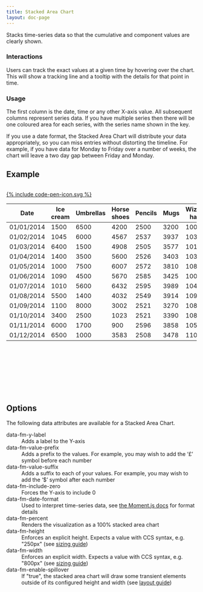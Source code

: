 ```yaml
---
title: Stacked Area Chart
layout: doc-page
---
```


<a id="stacked-area-description"></a>

Stacks time-series data so that the cumulative and component values are clearly shown.

### Interactions

Users can track the exact values at a given time by hovering over the chart. This will show a tracking line and a tooltip with the details for that point in time.

### Usage

The first column is the date, time or any other X-axis value. All subsequent columns represent series data. If you have multiple series then there will be one coloured area for each series, with the series name shown in the key.
 
<span class="tip">If you use a date format, the Stacked Area Chart will distribute your data appropriately, so you can miss entries without distorting the timeline. For example, if you have data for Monday to Friday over a number of weeks, the chart will leave a two day gap between Friday and Monday.</span>

## Example

<pre class="line-numbers" data-src="code-examples/stacked-area-documentation.html"></pre>
<a href="http://codepen.io/Factmint/pen/VYMKrP" class="codepen-button">
	{% include code-pen-icon.svg %}
</a>

<div id="demo" class="documentation-example-container" style="min-height: 500px; width: 100%;">
<table class="fm-stacked-area" data-fm-y-label="Sales" data-fm-date-format="DD/MM/YYYY" data-fm-value-prefix="£">
	<thead>
		<tr>
			<th>Date</th><th>Ice cream</th><th>Umbrellas</th><th>Horse shoes</th><th>Pencils</th><th>Mugs</th><th>Wizard hats</th><th>Light bulbs</th><th>Fire extinguishers</th><th>Wheelbarrows</th>
		</tr>
	</thead>
	<tbody>
		<tr>
			<td>01/01/2014</td><td>1500</td><td>6500</td><td>4200</td><td>2500</td><td>3200</td><td>100</td><td>300</td><td>200</td><td>400</td>
		</tr><tr>
			<td>01/02/2014</td><td>1045</td><td>6000</td><td>4567</td><td>2537</td><td>3937</td><td>103</td><td>347</td><td>240</td><td>200</td>
		</tr><tr>
			<td>01/03/2014</td><td>6400</td><td>1500</td><td>4908</td><td>2505</td><td>3577</td><td>101</td><td>328</td><td>301</td><td>670</td>
		</tr><tr>
			<td>01/04/2014</td><td>1400</td><td>3500</td><td>5600</td><td>2526</td><td>3403</td><td>103</td><td>327</td><td>340</td><td>700</td>
		</tr><tr>
			<td>01/05/2014</td><td>1000</td><td>7500</td><td>6007</td><td>2572</td><td>3810</td><td>108</td><td>335</td><td>1040</td><td>780</td>
		</tr><tr>
			<td>01/06/2014</td><td>1090</td><td>4500</td><td>5670</td><td>2585</td><td>3425</td><td>100</td><td>361</td><td>2708</td><td>900</td>
		</tr><tr>
			<td>01/07/2014</td><td>1010</td><td>5600</td><td>6432</td><td>2595</td><td>3989</td><td>104</td><td>384</td><td>3500</td><td>1400</td>
		</tr><tr>
			<td>01/08/2014</td><td>5500</td><td>1400</td><td>4032</td><td>2549</td><td>3914</td><td>109</td><td>386</td><td>3100</td><td>1300</td>
		</tr><tr>
			<td>01/09/2014</td><td>1100</td><td>8000</td><td>3002</td><td>2521</td><td>3270</td><td>108</td><td>396</td><td>2503</td><td>1215</td>
		</tr><tr>
			<td>01/10/2014</td><td>3400</td><td>2500</td><td>1023</td><td>2521</td><td>3390</td><td>108</td><td>322</td><td>2190</td><td>900</td>
		</tr><tr>
			<td>01/11/2014</td><td>6000</td><td>1700</td><td>900</td><td>2596</td><td>3858</td><td>105</td><td>355</td><td>760</td><td>403</td>
		</tr><tr>
			<td>01/12/2014</td><td>6500</td><td>1000</td><td>3583</td><td>2508</td><td>3478</td><td>110</td><td>323</td><td>300</td><td>340</td>
		</tr>
	</tbody>
</table>
<link rel="stylesheet" href="http://factmint.io/stacked-area.css">
<script async src="http://factmint.io/stacked-area.js"></script>
</div>

## Options

The following data attributes are available for a Stacked Area Chart.

<dl>
 <dt>data-fm-y-label</dt><dd>Adds a label to the Y-axis</dd>
 <dt>data-fm-value-prefix</dt><dd>Adds a prefix to the values. For example, you may wish to add  the ‘£’ symbol before each number</dd>
 <dt>data-fm-value-suffix</dt><dd>Adds a suffix to each of your values. For example, you may wish to add  the ‘$’ symbol after each number</dd>
 <dt>data-fm-include-zero</dt><dd>Forces the Y-axis to include 0</dd>
 <dt>data-fm-date-format</dt><dd>Used to interpret time-series data, see <a href="http://momentjs.com/docs/#/parsing/string-format/" alt="Parsing documentation for Moment.js">the Moment.js docs</a> for format details</dd>
 <dt>data-fm-percent</dt><dd>Renders the visualization as a 100% stacked area chart</dd>
 <dt>data-fm-height</dt><dd>Enforces an explicit height. Expects a value with CCS syntax, e.g. "250px" (see <a href="chart-layout-and-sizing.html#size">sizing guide</a>)</dd>
 <dt>data-fm-width</dt><dd>Enforces an explicit width. Expects a value with CCS syntax, e.g. "800px" (see <a href="chart-layout-and-sizing.html#size">sizing guide</a>)</dd>
 <dt>data-fm-enable-spillover</dt><dd>If "true", the stacked area chart will draw some transient elements outside of its configured height and width (see <a href="chart-layout-and-sizing.html#spillover">layout guide</a>)</dd>
</dl>